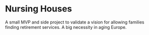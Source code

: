 # Nursing Houses

A small MVP and side project to validate a vision for allowing families finding retirement services. A big necessity in aging Europe.